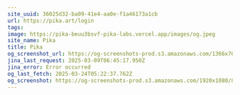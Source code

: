 ```yaml
---
site_uuid: 36025d32-ba09-41e4-aa0e-f1a46173a1cb
url: https://pika.art/login
tags: 
image: https://pika-beuu3bsvf-pika-labs.vercel.app/images/og.jpeg
site_name: Pika
title: Pika
og_screenshot_url: https://og-screenshots-prod.s3.amazonaws.com/1366x768/80/false/3e860d578a9d2d5bf36ea32e2871db1928f10d67f005c48428fda671cdc43da0.jpeg
jina_last_request: 2025-03-09T06:45:17.950Z
jina_error: Error occurred
og_last_fetch: 2025-03-24T05:22:37.762Z
og_screenshot: https://og-screenshots-prod.s3.amazonaws.com/1920x1080/80/false/3e860d578a9d2d5bf36ea32e2871db1928f10d67f005c48428fda671cdc43da0.jpeg
---
```



